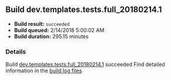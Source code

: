 ## Build dev.templates.tests.full_20180214.1
- **Build result:** `succeeded`
- **Build queued:** 2/14/2018 5:00:02 AM
- **Build duration:** 295.15 minutes
### Details
Build [dev.templates.tests.full_20180214.1](https://winappstudio.visualstudio.com/web/build.aspx?pcguid=a4ef43be-68ce-4195-a619-079b4d9834c2&builduri=vstfs%3a%2f%2f%2fBuild%2fBuild%2f24979) succeeded
Find detailed information in the [build log files](https://uwpctdiags.blob.core.windows.net/buildlogs/dev.templates.tests.full_20180214.1_logs.zip)
